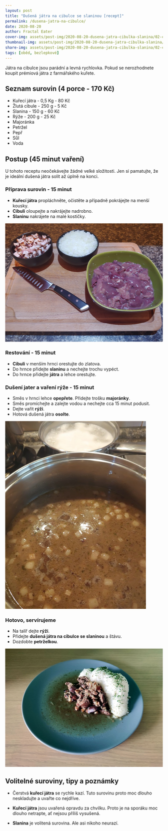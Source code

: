 ```yaml
---
layout: post
title: "Dušená játra na cibulce se slaninou [recept]"
permalink: /dusena-jatra-na-cibulce/
date: 2020-08-20
author: Fractal Eater
cover-img: assets/post-img/2020-08-20-dusena-jatra-cibulka-slanina/02-cover-jatra-na-cibulce.jpg
thumbnail-img: assets/post-img/2020-08-20-dusena-jatra-cibulka-slanina/01-thumb-jatra-na-cibulce.jpg
share-img: assets/post-img/2020-08-20-dusena-jatra-cibulka-slanina/02-cover-jatra-na-cibulce.jpg
tags: [oběd, bezlepkové]
---
```


Játra na cibulce jsou parádní a levná rychlovka. Pokud se nerozhodnete koupit prémiová játra z farmářského kuřete.

## Seznam surovin (4 porce - 170 Kč)

* Kuřecí játra - 0,5 Kg - 80 Kč
* Žlutá cibule - 250 g - 5 Kč
* Slanina - 150 g - 60 Kč
* Rýže - 200 g - 25 Kč
* Majoránka
* Petržel
* Pepř
* Sůl
* Voda

## Postup (45 minut vaření)

U tohoto receptu neočekávejte žádné velké složitosti. Jen si pamatujte, že je ideální dušená játra solit až úplně na konci.

### Příprava surovin - 15 minut

* **Kuřecí játra** propláchněte, očistěte a případně pokrájejte na menší kousky.
* **Cibuli** oloupejte a nakrájejte nadrobno.
* **Slaninu** nakrájete na malé kostičky.

![Příprava surovin](../assets/post-img/2020-08-20-dusena-jatra-cibulka-slanina/priprava.jpg "Příprava surovin")

### Restování - 15 minut  

* **Cibuli** v menším hrnci orestujte do zlatova.
* Do hrnce přidejte **slaninu** a nechejte trochu vypéct.
* Do hrnce přidejte **játra** a lehce orestujte.

### Dušení jater a vaření rýže - 15 minut

* Směs v hrnci lehce **opepřete**. Přidejte trošku **majoránky**.
* Směs promíchejte a zalejte vodou a nechejte cca 15 minut podusit.
* Dejte vařit **rýži**.
* Hotová dušená játra **osolte**.

![Vaření](../assets/post-img/2020-08-20-dusena-jatra-cibulka-slanina/vareni.jpg "Vaření")

### Hotovo, servírujeme

* Na talíř dejte **rýži**.
* Přidejte **dušená játra na cibulce se slaninou** a štávu.
* Dozdobte **petrželkou**.

![Dušená játra na cibulce se slaninou](../assets/post-img/2020-08-20-dusena-jatra-cibulka-slanina/jatra-na-cibulce.jpg "Dušená játra na cibulce se slaninou")

## Volitelné suroviny, tipy a poznámky

* Čerstvá **kuřecí játra** se rychle kazí. Tuto surovinu proto moc dlouho neskladujte a uvařte co nejdříve.

* **Kuřecí játra** jsou uvařená opravdu za chvilku. Proto je na sporáku moc dlouho netrapte, ať nejsou příliš vysušená.

* **Slanina** je volitená surovina. Ale asi nikoho neurazí.
